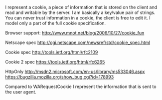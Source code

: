 I represent a cookie, a piece of information that is stored on the client and read and writable by the server. I am basically a key/value pair of strings.
You can never trust information in a cookie, the client is free to edit it.
I model only a part of the full cookie specification.

Browser support:
http://www.mnot.net/blog/2006/10/27/cookie_fun

Netscape spec
http://cgi.netscape.com/newsref/std/cookie_spec.html

Cookie spec
http://tools.ietf.org/html/rfc2109

Cookie 2 spec
https://tools.ietf.org/html/rfc6265

HttpOnly
http://msdn2.microsoft.com/en-us/library/ms533046.aspx
https://bugzilla.mozilla.org/show_bug.cgi?id=178993

Compared to WARequestCookie I represent the information that is sent to the user agent.
